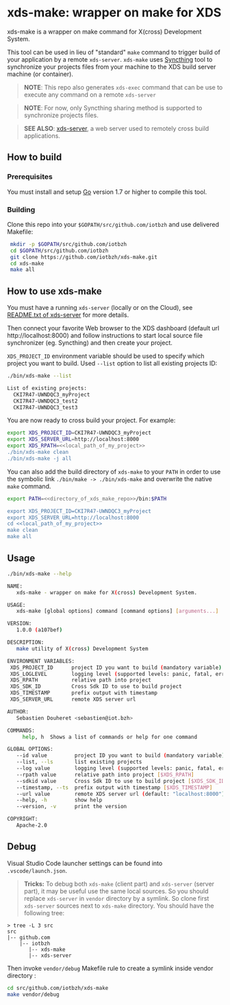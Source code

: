 xds-make: wrapper on make for XDS
=================================

xds-make is a wrapper on make command for X(cross) Development System.

This tool can be used in lieu of "standard" `make` command to trigger build of
your application by a remote `xds-server`.
`xds-make` uses [Syncthing](https://syncthing.net/) tool to synchronize your
projects files from your machine to the XDS build server machine (or container).

> **NOTE**: This repo also generates `xds-exec` command that can be use to execute
any command on a remote `xds-server`

> **NOTE**: For now, only Syncthing sharing method is supported to synchronize
projects files.

> **SEE ALSO**: [xds-server](https://github.com/iotbzh/xds-server), a web server
used to remotely cross build applications.


## How to build

### Prerequisites
 You must install and setup [Go](https://golang.org/doc/install) version 1.7 or
 higher to compile this tool.

### Building
Clone this repo into your `$GOPATH/src/github.com/iotbzh` and use delivered Makefile:
```bash
 mkdir -p $GOPATH/src/github.com/iotbzh
 cd $GOPATH/src/github.com/iotbzh
 git clone https://github.com/iotbzh/xds-make.git
 cd xds-make
 make all
```

## How to use xds-make

You must have a running `xds-server` (locally or on the Cloud), see
[README.txt of xds-server](https://github.com/iotbzh/xds-server/blob/master/README.md)
for more details.

Then connect your favorite Web browser to the XDS dashboard (default url
http://localhost:8000) and follow instructions to start local source file
synchronizer (eg. Syncthing) and then create your project.

`XDS_PROJECT_ID` environment variable should be used to specify which project
you want to build.
Used `--list` option to list all existing projects ID:
```bash
./bin/xds-make --list

List of existing projects:
  CKI7R47-UWNDQC3_myProject
  CKI7R47-UWNDQC3_test2
  CKI7R47-UWNDQC3_test3
```

You are now ready to cross build your project. For example:
```bash
export XDS_PROJECT_ID=CKI7R47-UWNDQC3_myProject
export XDS_SERVER_URL=http://localhost:8000
export XDS_RPATH=<<local_path_of_my_project>>
./bin/xds-make clean
./bin/xds-make -j all
```

You can also add the build directory of `xds-make` to your `PATH` in order to
use the symbolic link `./bin/make -> ./bin/xds-make` and overwrite the native
`make` command.

```bash
export PATH=<<directory_of_xds_make_repo>>/bin:$PATH

export XDS_PROJECT_ID=CKI7R47-UWNDQC3_myProject
export XDS_SERVER_URL=http://localhost:8000
cd <<local_path_of_my_project>>
make clean
make all
```

## Usage

```bash
./bin/xds-make --help

NAME:
   xds-make - wrapper on make for X(cross) Development System.

USAGE:
   xds-make [global options] command [command options] [arguments...]

VERSION:
   1.0.0 (a107bef)

DESCRIPTION:
   make utility of X(cross) Development System

ENVIRONMENT VARIABLES:
 XDS_PROJECT_ID      project ID you want to build (mandatory variable)
 XDS_LOGLEVEL        logging level (supported levels: panic, fatal, error, warn, info, debug)
 XDS_RPATH           relative path into project
 XDS_SDK_ID          Cross Sdk ID to use to build project
 XDS_TIMESTAMP       prefix output with timestamp
 XDS_SERVER_URL      remote XDS server url

AUTHOR:
   Sebastien Douheret <sebastien@iot.bzh>

COMMANDS:
     help, h  Shows a list of commands or help for one command

GLOBAL OPTIONS:
   --id value         project ID you want to build (mandatory variable) [$XDS_PROJECT_ID]
   --list, --ls       list existing projects
   --log value        logging level (supported levels: panic, fatal, error, warn, info, debug) (default: "error") [$XDS_LOGLEVEL]
   --rpath value      relative path into project [$XDS_RPATH]
   --sdkid value      Cross Sdk ID to use to build project [$XDS_SDK_ID]
   --timestamp, --ts  prefix output with timestamp [$XDS_TIMESTAMP]
   --url value        remote XDS server url (default: "localhost:8000") [$XDS_SERVER_URL]
   --help, -h         show help
   --version, -v      print the version

COPYRIGHT:
   Apache-2.0
```

## Debug

Visual Studio Code launcher settings can be found into `.vscode/launch.json`.

>**Tricks:** To debug both `xds-make` (client part) and `xds-server` (server part),
it may be useful use the same local sources.
So you should replace `xds-server` in `vendor` directory by a symlink.
So clone first `xds-server` sources next to `xds-make` directory.
You should have the following tree:
```
> tree -L 3 src
src
|-- github.com
    |-- iotbzh
       |-- xds-make
       |-- xds-server
```
Then invoke `vendor/debug` Makefile rule to create a symlink inside vendor
directory :
```bash
cd src/github.com/iotbzh/xds-make
make vendor/debug
```
